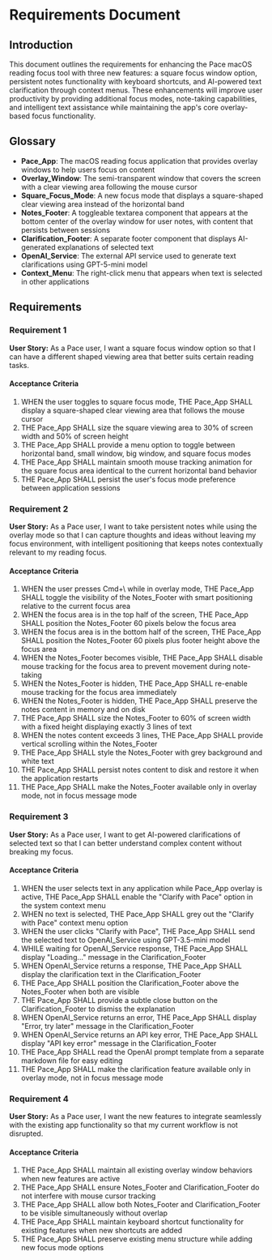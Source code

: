 # Requirements Document

## Introduction

This document outlines the requirements for enhancing the Pace macOS reading focus tool with three new features: a square focus window option, persistent notes functionality with keyboard shortcuts, and AI-powered text clarification through context menus. These enhancements will improve user productivity by providing additional focus modes, note-taking capabilities, and intelligent text assistance while maintaining the app's core overlay-based focus functionality.

## Glossary

- **Pace_App**: The macOS reading focus application that provides overlay windows to help users focus on content
- **Overlay_Window**: The semi-transparent window that covers the screen with a clear viewing area following the mouse cursor
- **Square_Focus_Mode**: A new focus mode that displays a square-shaped clear viewing area instead of the horizontal band
- **Notes_Footer**: A toggleable textarea component that appears at the bottom center of the overlay window for user notes, with content that persists between sessions
- **Clarification_Footer**: A separate footer component that displays AI-generated explanations of selected text
- **OpenAI_Service**: The external API service used to generate text clarifications using GPT-5-mini model
- **Context_Menu**: The right-click menu that appears when text is selected in other applications

## Requirements

### Requirement 1

**User Story:** As a Pace user, I want a square focus window option so that I can have a different shaped viewing area that better suits certain reading tasks.

#### Acceptance Criteria

1. WHEN the user toggles to square focus mode, THE Pace_App SHALL display a square-shaped clear viewing area that follows the mouse cursor
2. THE Pace_App SHALL size the square viewing area to 30% of screen width and 50% of screen height
3. THE Pace_App SHALL provide a menu option to toggle between horizontal band, small window, big window, and square focus modes
4. THE Pace_App SHALL maintain smooth mouse tracking animation for the square focus area identical to the current horizontal band behavior
5. THE Pace_App SHALL persist the user's focus mode preference between application sessions

### Requirement 2

**User Story:** As a Pace user, I want to take persistent notes while using the overlay mode so that I can capture thoughts and ideas without leaving my focus environment, with intelligent positioning that keeps notes contextually relevant to my reading focus.

#### Acceptance Criteria

1. WHEN the user presses Cmd+\ while in overlay mode, THE Pace_App SHALL toggle the visibility of the Notes_Footer with smart positioning relative to the current focus area
2. WHEN the focus area is in the top half of the screen, THE Pace_App SHALL position the Notes_Footer 60 pixels below the focus area
3. WHEN the focus area is in the bottom half of the screen, THE Pace_App SHALL position the Notes_Footer 60 pixels plus footer height above the focus area
4. WHEN the Notes_Footer becomes visible, THE Pace_App SHALL disable mouse tracking for the focus area to prevent movement during note-taking
5. WHEN the Notes_Footer is hidden, THE Pace_App SHALL re-enable mouse tracking for the focus area immediately
6. WHEN the Notes_Footer is hidden, THE Pace_App SHALL preserve the notes content in memory and on disk
7. THE Pace_App SHALL size the Notes_Footer to 60% of screen width with a fixed height displaying exactly 3 lines of text
8. WHEN the notes content exceeds 3 lines, THE Pace_App SHALL provide vertical scrolling within the Notes_Footer
9. THE Pace_App SHALL style the Notes_Footer with grey background and white text
10. THE Pace_App SHALL persist notes content to disk and restore it when the application restarts
11. THE Pace_App SHALL make the Notes_Footer available only in overlay mode, not in focus message mode

### Requirement 3

**User Story:** As a Pace user, I want to get AI-powered clarifications of selected text so that I can better understand complex content without breaking my focus.

#### Acceptance Criteria

1. WHEN the user selects text in any application while Pace_App overlay is active, THE Pace_App SHALL enable the "Clarify with Pace" option in the system context menu
2. WHEN no text is selected, THE Pace_App SHALL grey out the "Clarify with Pace" context menu option
3. WHEN the user clicks "Clarify with Pace", THE Pace_App SHALL send the selected text to OpenAI_Service using GPT-3.5-mini model
4. WHILE waiting for OpenAI_Service response, THE Pace_App SHALL display "Loading..." message in the Clarification_Footer
5. WHEN OpenAI_Service returns a response, THE Pace_App SHALL display the clarification text in the Clarification_Footer
6. THE Pace_App SHALL position the Clarification_Footer above the Notes_Footer when both are visible
7. THE Pace_App SHALL provide a subtle close button on the Clarification_Footer to dismiss the explanation
8. WHEN OpenAI_Service returns an error, THE Pace_App SHALL display "Error, try later" message in the Clarification_Footer
9. WHEN OpenAI_Service returns an API key error, THE Pace_App SHALL display "API key error" message in the Clarification_Footer
10. THE Pace_App SHALL read the OpenAI prompt template from a separate markdown file for easy editing
11. THE Pace_App SHALL make the clarification feature available only in overlay mode, not in focus message mode

### Requirement 4

**User Story:** As a Pace user, I want the new features to integrate seamlessly with the existing app functionality so that my current workflow is not disrupted.

#### Acceptance Criteria

1. THE Pace_App SHALL maintain all existing overlay window behaviors when new features are active
2. THE Pace_App SHALL ensure Notes_Footer and Clarification_Footer do not interfere with mouse cursor tracking
3. THE Pace_App SHALL allow both Notes_Footer and Clarification_Footer to be visible simultaneously without overlap
4. THE Pace_App SHALL maintain keyboard shortcut functionality for existing features when new shortcuts are added
5. THE Pace_App SHALL preserve existing menu structure while adding new focus mode options